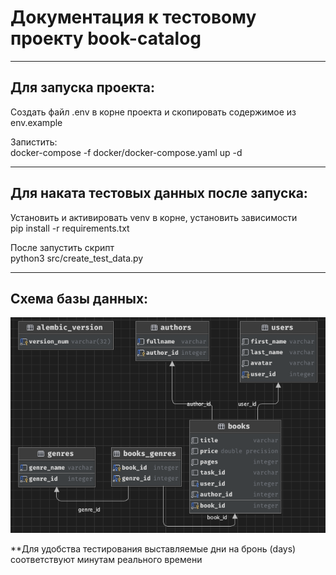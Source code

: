 # Документация к тестовому проекту book-catalog

---
Для запуска проекта:
---
Создать файл .env в корне проекта и скопировать содержимое из env.example

Запистить:\
docker-compose -f docker/docker-compose.yaml up -d

---
Для наката тестовых данных после запуска:
---
Установить и активировать venv в корне, установить зависимости\
pip install -r requirements.txt

После запустить скрипт\
python3 src/create_test_data.py 

---
Схема базы данных:
---

![img.png](img.png)

**Для удобства тестирования выставляемые дни на бронь (days) соответствуют минутам реального времени
